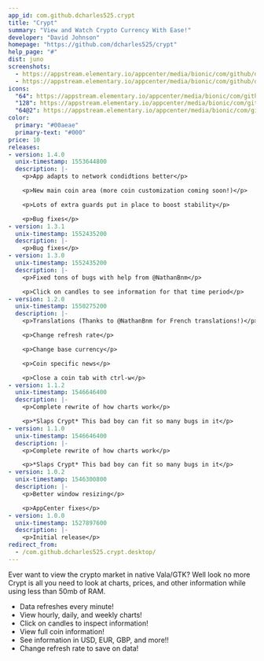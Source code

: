 ```yaml
---
app_id: com.github.dcharles525.crypt
title: "Crypt"
summary: "View and Watch Crypto Currency With Ease!"
developer: "David Johnson"
homepage: "https://github.com/dcharles525/crypt"
help_page: "#"
dist: juno
screenshots:
  - https://appstream.elementary.io/appcenter/media/bionic/com/github/dcharles525.crypt/F2B55959D14392DDD8301FA28A0D4F13/screenshots/image-1_orig.png
  - https://appstream.elementary.io/appcenter/media/bionic/com/github/dcharles525.crypt/F2B55959D14392DDD8301FA28A0D4F13/screenshots/image-2_orig.png
icons:
  "64": https://appstream.elementary.io/appcenter/media/bionic/com/github/dcharles525.crypt/F2B55959D14392DDD8301FA28A0D4F13/icons/64x64/com.github.dcharles525.crypt_com.github.dcharles525.crypt.png
  "128": https://appstream.elementary.io/appcenter/media/bionic/com/github/dcharles525.crypt/F2B55959D14392DDD8301FA28A0D4F13/icons/128x128/com.github.dcharles525.crypt_com.github.dcharles525.crypt.png
  "64@2": https://appstream.elementary.io/appcenter/media/bionic/com/github/dcharles525.crypt/F2B55959D14392DDD8301FA28A0D4F13/icons/64x64@2/com.github.dcharles525.crypt_com.github.dcharles525.crypt.png
color:
  primary: "#00aeae"
  primary-text: "#000"
price: 10
releases:
- version: 1.4.0
  unix-timestamp: 1553644800
  description: |-
    <p>App adapts to network condidtions better</p>

    <p>New main coin area (more coin customization coming soon!)</p>

    <p>Lots of extra guards put in place to boost stability</p>

    <p>Bug fixes</p>
- version: 1.3.1
  unix-timestamp: 1552435200
  description: |-
    <p>Bug fixes</p>
- version: 1.3.0
  unix-timestamp: 1552435200
  description: |-
    <p>Fixed tons of bugs with help from @NathanBnm</p>

    <p>Click on candles to see information for that time period</p>
- version: 1.2.0
  unix-timestamp: 1550275200
  description: |-
    <p>Translations (Thanks to @NathanBnm for French translations!)</p>

    <p>Change refresh rate</p>

    <p>Change base currency</p>

    <p>Coin specific news</p>

    <p>Close a coin tab with ctrl-w</p>
- version: 1.1.2
  unix-timestamp: 1546646400
  description: |-
    <p>Complete rewrite of how charts work</p>

    <p>*Slaps Crypt* This bad boy can fit so many bugs in it</p>
- version: 1.1.0
  unix-timestamp: 1546646400
  description: |-
    <p>Complete rewrite of how charts work</p>

    <p>*Slaps Crypt* This bad boy can fit so many bugs in it</p>
- version: 1.0.2
  unix-timestamp: 1546300800
  description: |-
    <p>Better window resizing</p>

    <p>AppCenter fixes</p>
- version: 1.0.0
  unix-timestamp: 1527897600
  description: |-
    <p>Initial release</p>
redirect_from:
  - /com.github.dcharles525.crypt.desktop/
---
```


<p>Ever want to view the crypto market in native Vala/GTK? Well look no more Crypt is all you need to look at charts, prices, and other information while using less than 50mb of RAM.</p>
<ul>
  <li>Data refreshes every minute!</li>
  <li>View hourly, daily, and weekly charts!</li>
  <li>Click on candles to inspect information!</li>
  <li>View full coin information!</li>
  <li>See information in USD, EUR, GBP, and more!!</li>
  <li>Change refresh rate to save on data!</li>
</ul>